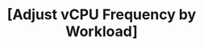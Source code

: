 ---
layout: tactic

title:  "[Adjust vCPU Frequency by Workload]"
tags: scaling workloads management 
t-sort: "Awesome Tactic"
t-type: "Architectural Tactic"
categories: resource-adaptation
t-description: “Tune the frequency of virtual CPUs (vCPUs) dynamically at runtime based on the specific characteristics of software module. This tactic promotes energy efficiency by applying workload-aware frequency scaling rather than relying on default OS policies. The frequency adjustment strategy can be informed by historical execution data and tailored to each module's computational profile, enabling optimal performance-energy trade-offs."
t-participant: "Scientific software developers"
t-artifact: "Scientific software components, runtime frequency scaling policies"
t-context: "High-Performance Computing (HPC) or virtualized environments where the execution of scientific workflows includes heterogeneous modules with diverse computational characteristics. Particularly useful when modules vary in resource demand (e.g., memory-intensive vs. CPU-intensive)"
t-feature: "CPU frequency scaling, dynamic workload adaptation"
t-intent: "To minimize energy consumption by adapting vCPU frequency to the module’s resource demand characteristics during runtime, rather than relying on static or generalized policies"
t-targetQA: "Energy efficiency"
t-relatedQA: 
t-measuredimpact: "Energy consumption"
t-source: "Stoico, Vincenzo and Voronovs, Dmitrijs and Malavolta, Ivano and Lago, Patricia, How Does Parallelism Impact the Energy Efficiency and Performance of High-Performance Scientific Software? The Case of Haddock (February 13, 2025)."
t-source-doi: "http://dx.doi.org/10.2139/ssrn.5137167"
---